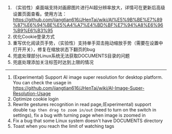 1. （实验性）桌面端支持对画廊图片进行AI超分辨率放大，详情可在更新后高级设置页面查看。使用方法：https://github.com/jiangtian616/JHenTai/wiki/AI%E5%9B%BE%E7%89%87%E6%94%BE%E5%A4%A7%E4%BD%BF%E7%94%A8%E6%96%B9%E6%B3%95
2. 优化Cookie登录方式
3. 重写优化阅读页手势，（实验性）支持单手双击拖动缩放手势（需要在设置中打开开关），修复在缩放状态下翻页的bug
4. 兜底处理部分Linux系统无法获取DOCUMENTS目录的问题
5. 兜底处理添加关注标签时达到上限的情况

------------------------------------------------------------------------------------------

1. (Experimental) Support AI image super resolution for desktop platform. You can check the usage in https://github.com/jiangtian616/JHenTai/wiki/AI-Image-Super-Resolution-Usage
2. Optimize cookie login
3. Rewrite gestures recognition in read page,(Experimental) support double `tap then drag to zoom in/out` (need to turn on the switch in settings), fix a bug with turning page when image is zoomed in
4. Fix a bug that some Linux system doesn't have DOCUMENTS directory
5. Toast when you reach the limit of watching tags
